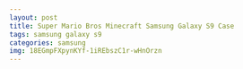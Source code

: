 ```yaml
---
layout: post
title: Super Mario Bros Minecraft Samsung Galaxy S9 Case
tags: samsung galaxy s9
categories: samsung
img: 18EGmpFXpynKYf-1iREbszC1r-wHnOrzn
---
```

